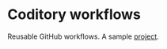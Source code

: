 # Coditory workflows

Reusable GitHub workflows. A sample [project](https://github.com/coditory/jvm-workflows-sample).
